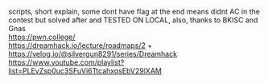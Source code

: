 scripts, short explain, some dont have flag at the end means didnt AC in the contest but solved after and TESTED ON LOCAL, also, thanks to BKISC and Gnas                                               
https://pwn.college/                                                                                                                                                                          
https://dreamhack.io/lecture/roadmaps/2    +    https://velog.io/@silvergun8291/series/Dreamhack                                                                                              
https://www.youtube.com/playlist?list=PLEvZsp0uc3SFuVi6TtcahxqsEbV29lXAM                                                                                                                      

